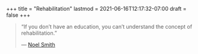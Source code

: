 +++
title = "Rehabilitation"
lastmod = 2021-06-16T12:17:32-07:00
draft = false
+++

> “If you don’t have an education, you can’t understand the concept of rehabilitation.”
>
> — [Noel Smith](https://www.youtube.com/watch?v=iIhQkW3MpMw)